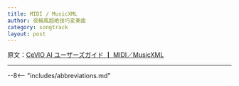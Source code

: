 ```yaml
---
title: MIDI / MusicXML
author: 夜輪風超絶技巧変奏曲
category: songtrack
layout: post
---
```

原文：[CeVIO AI ユーザーズガイド ┃ MIDI／MusicXML](https://cevio.jp/guide/cevio_ai/songtrack/fileimport/)

---



--8<-- "includes/abbreviations.md"
